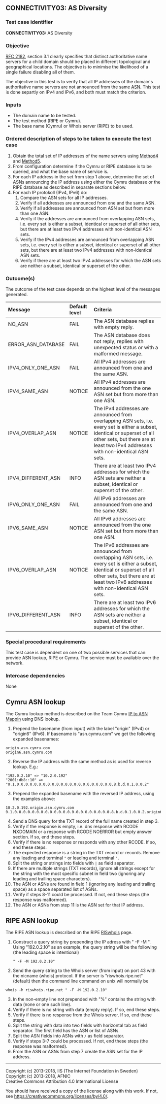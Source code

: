 ## CONNECTIVITY03: AS Diversity

### Test case identifier

**CONNECTIVITY03:** AS Diversity

### Objective

[RFC 2182](https://tools.ietf.org/html/rfc2182), section 3.1
clearly specifies that distinct authoritative name servers for a child
domain should be placed in different topological and geographical locations.
The objective is to minimise the likelihood of a single failure disabling
all of them. 

The objective in this test is to verify that all IP addresses of the domain's
authoritative name servers are not announced from the same 
[ASN](https://tools.ietf.org/html/rfc1930). This test is done separtly on IPv4 
and IPv6, and both must match the criterion.

### Inputs

* The domain name to be tested.
* The test method (RIPE or Cymru).
* The base name (Cymru) or Whois server (RIPE) to be used.

### Ordered description of steps to be taken to execute the test case

1. Obtain the total set of IP addresses of the name servers using 
   [Method4](../Methods.md) and [Method5](../Methods.md).
2. From configuration determine if the Cymru or RIPE database is to be queried,
   and what the base name of service is.
3. For each IP address in the set from step 1 above, determine the set of ASNs
   announcing the IP address using either the Cymru database or the RIPE
   database as described in separate sections below. 
4. For each IP protokoll (IPv4, IPv6) do:
   1. Compare the ASN sets for all IP addresses.
   2. Verify if all addresses are announced from one and the same ASN.
   3. Verify if all addresses are announced from ASN set but from more than one ASN.
   4. Verify if the addresses are announced from overlapping ASN sets, i.e. every set is either a subset, identical or superset of all other sets, but there are at least two IPv4 addresses with non-identical ASN sets.
   5. Verify if the IPv4 addresses are announced from overlapping ASN sets, i.e. every set is either a subset, identical or superset of all other sets, but there are at least two IPv4 addresses with non-identical ASN sets.
   6. Verify if there are at least two IPv4 addresses for which the ASN sets are neither a subset, identical or superset of the other.


### Outcome(s)

The outcome of the test case depends on the highest level of the messages
generated.

Message            |Default level|Criteria
:------------------|:------------|:-----------------------------------------------------------------
NO_ASN             |FAIL         |The ASN database replies with empty reply.
ERROR_ASN_DATABASE |FAIL         |The ASN database does not reply, replies with unexpected status or with a malformed message.
IPV4_ONLY_ONE_ASN  |FAIL         |All IPv4 addresses are announced from one and the same ASN.
IPV4_SAME_ASN      |NOTICE       |All IPv4 addresses are announced from the one ASN set but from more than one ASN.
IPV4_OVERLAP_ASN   |NOTICE       |The IPv4 addresses are announced from overlapping ASN sets, i.e. every set is either a subset, identical or superset of all other sets, but there are at least two IPv4 addresses with non-identical ASN sets.
IPV4_DIFFERENT_ASN |INFO         |There are at least two IPv4 addresses for which the ASN sets are neither a subset, identical or superset of the other.
IPV6_ONLY_ONE_ASN  |FAIL         |All IPv6 addresses are announced from one and the same ASN.
IPV6_SAME_ASN      |NOTICE       |All IPv6 addresses are announced from the one ASN set but from more than one ASN.
IPV6_OVERLAP_ASN   |NOTICE       |The IPv6 addresses are announced from overlapping ASN sets, i.e. every set is either a subset, identical or superset of all other sets, but there are at least two IPv6 addresses with non-identical ASN sets.
IPV6_DIFFERENT_ASN |INFO         |There are at least two IPv6 addresses for which the ASN sets are neither a subset, identical or superset of the other.


### Special procedural requirements

This test case is dependent on one of two possible services that can provide
ASN lookup, RIPE or Cymru. The service must be available over the network.

### Intercase dependencies

None

## Cymru ASN lookup

The Cymru lookup method is described on the Team Cymru 
[IP to ASN Mappin](https://team-cymru.org/IP-ASN-mapping.html#dns)
using DNS lookup.

1. Prepend the basename (from input) with the label "origin" (IPv4) or 
   "origin6" (IPv6). If basename is "asn.cymru.com" we get the following
   expanded basenames:
   
```
origin.asn.cymru.com
origin6.asn.cymru.com
```

2. Reverse the IP address with the same method as is used for
   reverse lookup. E.g.: 
 
 ```
 "192.0.2.10" => "10.2.0.192"
 "2001:db8::10" => "0.1.0.0.0.0.0.0.0.0.0.0.0.0.0.0.0.0.0.0.0.0.0.0.8.b.d.0.1.0.0.2"
 ```
 
3. Prepend the expanded basename with the reversed IP address, using
   the examples above: 

```
10.2.0.192.origin.asn.cymru.com
0.1.0.0.0.0.0.0.0.0.0.0.0.0.0.0.0.0.0.0.0.0.0.0.8.b.d.0.1.0.0.2.origin6.asn.cymru.com
```

4. Send a DNS query for the TXT record of the full name created in step 3.
5. Verify if the response is empty, i.e. dns response with RCODE NXDOMAIN
   or a response with RCODE NOERROR but empty answer section. If so, end
   these steps.
6. Verify if there is no response or responds with any other RCODE. If so,
   end these steps.
8. The expected response is a string in the TXT record or records. Remove 
   any leading and terminal `"` or leading and terminal `'`.
9. Split the string or strings into fields with `|` as field separator.
10. If there are multiple strings (TXT records), ignore all strings
    except for the string with the most specific subnet in field two 
    (ignoring any leading and trailing space characters).
11. The ASN or ASNs are found in field 1 (ignoring any leading and 
    trailing space) as a space separated list of ASNs.
12. Verify if steps 8-11 could be processed. If not, end these steps 
    (the response was malformed).
13. The ASN or ASNs from step 11 is the ASN set for that IP address.
    
 

## RIPE ASN lookup

The RIPE ASN lookup is described on the RIPE 
[RISwhois](http://www.ripe.net/ris/riswhois.html) page.

1. Construct a query string by prepending the IP adress with
   " -F -M ". Using "192.0.2.10" as an example, the query string will
   be the following (the leading space is intentional)
   
   ```
   " -F -M 192.0.2.10" 
   ```
   
2. Send the query string to the Whois server (from input) on port
   43 with the nicname (whois) protocol. If the server is 
   "riswhois.ripe.net" (default) then the command line command on
   unix will normally be

```
whois -h riswhois.ripe.net " -F -M 192.0.2.10"
```

3. In the non-empty line not prepended with "%" contains the string
   with data (none or one such line).
4. Verify if there is no string with data (empty reply). If so, 
   end these steps.
5. Verify if there is no response from the Whois server. If so,
   end these steps.
6. Split the string with data into two fields with horizontal tab
   as field separator. The first field has the ASN or list of ASNs.
7. Split the ASN fields into ASNs with `/` as field separator.
8. Verify if steps 3-7 could be processed. If not, end these steps 
   (the response was malformed).
9. From the ASN or ASNs from step 7 create the ASN set for the IP
   address.

-------

Copyright (c) 2013-2018, IIS (The Internet Foundation in Sweden)  
Copyright (c) 2013-2018, AFNIC  
Creative Commons Attribution 4.0 International License

You should have received a copy of the license along with this
work.  If not, see <https://creativecommons.org/licenses/by/4.0/>.
